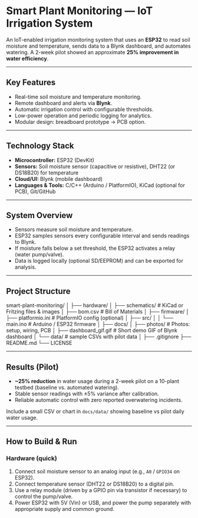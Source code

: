 # Smart Plant Monitoring — IoT Irrigation System

An IoT-enabled irrigation monitoring system that uses an **ESP32** to read soil moisture and temperature, sends data to a Blynk dashboard, and automates watering. A 2-week pilot showed an approximate **25% improvement in water efficiency**.

---

## Key Features
- Real-time soil moisture and temperature monitoring.
- Remote dashboard and alerts via **Blynk**.
- Automatic irrigation control with configurable thresholds.
- Low-power operation and periodic logging for analytics.
- Modular design: breadboard prototype → PCB option.

---

## Technology Stack
- **Microcontroller:** ESP32 (DevKit)
- **Sensors:** Soil moisture sensor (capacitive or resistive), DHT22 (or DS18B20) for temperature
- **Cloud/UI:** Blynk (mobile dashboard)
- **Languages & Tools:** C/C++ (Arduino / PlatformIO), KiCad (optional for PCB), Git/GitHub

---

## System Overview
- Sensors measure soil moisture and temperature.
- ESP32 samples sensors every configurable interval and sends readings to Blynk.
- If moisture falls below a set threshold, the ESP32 activates a relay (water pump/valve).
- Data is logged locally (optional SD/EEPROM) and can be exported for analysis.

---

## Project Structure
smart-plant-monitoring/
│
├── hardware/
│ ├── schematics/ # KiCad or Fritzing files & images
│ ├── bom.csv # Bill of Materials
│
├── firmware/
│ ├── platformio.ini # PlatformIO config (optional)
│ ├── src/
│ │ └── main.ino # Arduino / ESP32 firmware
│
├── docs/
│ ├── photos/ # Photos: setup, wiring, PCB
│ ├── dashboard_gif.gif # Short demo GIF of Blynk dashboard
│ └── data/ # sample CSVs with pilot data
│
├── .gitignore
├── README.md
└── LICENSE

---

## Results (Pilot)
- **~25% reduction** in water usage during a 2-week pilot on a 10-plant testbed (baseline vs. automated watering).
- Stable sensor readings with ±5% variance after calibration.
- Reliable automatic control with zero reported overwatering incidents.

Include a small CSV or chart in `docs/data/` showing baseline vs pilot daily water usage.

---

## How to Build & Run

### Hardware (quick)
1. Connect soil moisture sensor to an analog input (e.g., `A0` / `GPIO34` on ESP32).
2. Connect temperature sensor (DHT22 or DS18B20) to a digital pin.
3. Use a relay module (driven by a GPIO pin via transistor if necessary) to control the pump/valve.
4. Power ESP32 with 5V (Vin) or USB, and power the pump separately with appropriate supply and common ground.

